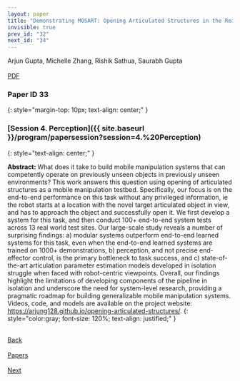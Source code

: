 ```yaml
---
layout: paper
title: "Demonstrating MOSART: Opening Articulated Structures in the Real World"
invisible: true
prev_id: "32"
next_id: "34"
---
```

<div class="paper-authors">
  <div class="paper-author-box">
    <div class="paper-author-name">Arjun Gupta, Michelle Zhang, Rishik Sathua, Saurabh Gupta</div>
    <div class="paper-author-uni"></div>
  </div>
</div>

<div class="paper-pdf-modern">
  <div class="paper-menu-icon">
    <a href="https://www.roboticsproceedings.org/rss21/p033.pdf" title="Download PDF" target="_blank">
      <i class="fa fa-file-pdf-o"></i><br>
      <span class="paper-menu-label">PDF</span>
    </a>
  </div>
</div>

### Paper ID 33
{: style="margin-top: 10px; text-align: center;" }

### [Session 4. Perception]({{ site.baseurl }}/program/papersession?session=4.%20Perception)
{: style="text-align: center;" }

<b style="color: black;">Abstract: </b>What does it take to build mobile manipulation systems that can competently operate on previously unseen objects in previously unseen environments? This work answers this question using opening of articulated structures as a mobile manipulation testbed. Specifically, our focus is on the end-to-end performance on this task without any privileged information, ie the robot starts at a location with the novel target articulated object in view, and has to approach the object and successfully open it. We first develop a system for this task, and then conduct 100+ end-to-end system tests across 13 real world test sites. Our large-scale study reveals a number of surprising findings: a) modular systems outperform end-to-end learned systems for this task, even when the end-to-end learned systems are trained on 1000+ demonstrations, b) perception, and not precise end-effector control, is the primary bottleneck to task success, and c) state-of-the-art articulation parameter estimation models developed in isolation struggle when faced with robot-centric viewpoints. Overall, our findings highlight the limitations of developing components of the pipeline in isolation and underscore the need for system-level research, providing a pragmatic roadmap for building generalizable mobile manipulation systems. Videos, code, and models are available on the project website: https://arjung128.github.io/opening-articulated-structures/.
{: style="color:gray; font-size: 120%; text-align: justified;" }

<div class="paper-menu">
  <div class="paper-menu-inner">
    <a href="{{ site.baseurl }}/program/papers/32/" title="Previous Paper">
            <div class="paper-menu-icon">
                <i class="fa fa-chevron-left"></i><br>
                <span class="paper-menu-label">Back</span>
            </div>
        </a>
    <a href="{{ site.baseurl }}/program/papers" title="All Papers">
      <div class="paper-menu-icon">
        <i class="fa fa-list"></i><br>
        <span class="paper-menu-label">Papers</span>
      </div>
    </a>
    <a href="{{ site.baseurl }}/program/papers/34/" title="Next Paper">
            <div class="paper-menu-icon">
                <i class="fa fa-chevron-right"></i><br>
                <span class="paper-menu-label">Next</span>
            </div>
        </a>
  </div>
</div>
